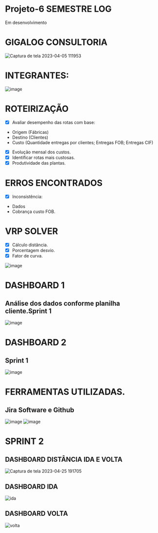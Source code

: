 # Projeto-6 SEMESTRE LOG
Em desenvolvimento
# GIGALOG CONSULTORIA
![Captura de tela 2023-04-05 111953](https://user-images.githubusercontent.com/128760874/231186365-5281e35b-86e7-443b-8e05-a67aecf7fc8e.png)
# INTEGRANTES:
![image](https://user-images.githubusercontent.com/128760874/231226070-50387781-39bf-4e9f-a5a7-0c20f392c373.png)
# ROTEIRIZAÇÃO
- [x] Avaliar desempenho das rotas com base:
- Origem (Fábricas)
- Destino (Clientes) 
- Custo (Quantidade entregas por clientes; Entregas FOB; Entregas CIF)
- [x] Evolução mensal dos custos. 
- [x] Identificar rotas mais custosas.
- [x] Produtividade das plantas.
# ERROS ENCONTRADOS
- [x] Inconsistência:
- Dados
- Cobrança custo FOB.
# VRP SOLVER
- [X] Cálculo distância.
- [x] Porcentagem desvio.
- [x] Fator de curva. 

![image](https://user-images.githubusercontent.com/128760874/233357821-238e8d58-051d-4bf0-88a6-7ffb3d34982f.png)
# DASHBOARD 1
## Análise dos dados conforme planilha cliente.Sprint 1
![image](https://user-images.githubusercontent.com/128760874/233358158-2834d001-0181-4f73-bba5-31ca5880ee62.png)
# DASHBOARD 2
## Sprint 1
![image](https://user-images.githubusercontent.com/128760874/233360688-9667750c-0fa5-4003-b1a4-d07c60260aac.png)
# FERRAMENTAS UTILIZADAS.
## Jira Software e Github
![image](https://user-images.githubusercontent.com/128760874/233848730-73a15437-41c8-45be-8fa1-bfd1cda6fd50.png)
![image](https://user-images.githubusercontent.com/128760874/234140754-f6a9a6b3-8cde-4032-83a5-848f4063286d.png)
 # SPRINT 2
 ## DASHBOARD DISTÂNCIA IDA E VOLTA
![Captura de tela 2023-04-25 191705](https://user-images.githubusercontent.com/128760874/234417351-3f5f6cac-15d1-471f-8cc9-bcb5a1515098.png)
## DASHBOARD IDA
![ida](https://user-images.githubusercontent.com/128760874/234417569-7f5eacdb-6f03-4343-aedc-c919607ee0f3.png)
## DASHBOARD VOLTA
![volta](https://user-images.githubusercontent.com/128760874/234417901-13035618-259a-4cc0-b653-f2f7a757a552.png)



